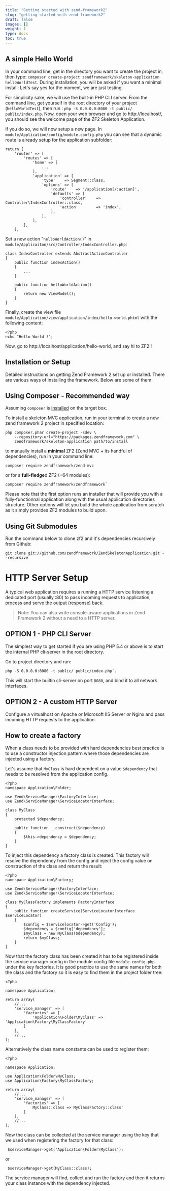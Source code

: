 ```yaml
---
title: "Getting started with zend-framework2"
slug: "getting-started-with-zend-framework2"
draft: false
images: []
weight: 1
type: docs
toc: true
---
```


## A simple Hello World
In your command line, get in the directory you want to create the project in, then type: `composer create-project zendframework/skeleton-application helloWorldTest`. During installation, you will be asked if you want a minimal install: Let's say yes for the moment, we are just testing.

For simplicity sake, we will use the built-in PHP CLI server. From the command line, get yourself in the root directory of your project (`helloWorldTest`), then run : `php -S 0.0.0.0:8080 -t public/ public/index.php`. Now, open your web browser and go to http://localhost/, you should see the welcome page of the ZF2 Skeleton Application.

If you do so, we will now setup a new page. In `module/Application/config/module.config.php` you can see that a dynamic route is already setup for the application subfolder:

    return [
        'router' => [
            'routes' => [
                'home' => [
                    ...
                ],
                'application' => [
                    'type'    => Segment::class,
                    'options' => [
                        'route'    => '/application[/:action]',
                        'defaults' => [
                            'controller'    => Controller\IndexController::class,
                            'action'        => 'index',
                        ],
                    ],
                ],
            ],
        ],


Set a new action "`helloWorldAction()`" in `module/Applicaiton/src/Controller/IndexController.php`:

    class IndexController extends AbstractActionController
    {
        public function indexAction()
        {
            ...
        }
        
        public function helloWorldAction()
        {
            return new ViewModel();
        }
    }

Finally, create the view file `module/Application/view/application/index/hello-world.phtml` with the following content:

    <?php
    echo "Hello World !";

Now, go to http://localhost/application/hello-world, and say hi to ZF2 !

## Installation or Setup
Detailed instructions on getting Zend Framework 2 set up or installed. There are various ways of installing the framework. Below are some of them: 

## Using Composer - Recommended way
Assuming `composer` is [installed][1] on the target box.

To install a skeleton MVC application, run in your terminal to create a new zend framework 2 project in specified location:

    php composer.phar create-project -sdev \
        --repository-url="https://packages.zendframework.com" \
        zendframework/skeleton-application path/to/install

to manually install a **minimal** ZF2 (Zend MVC + its handful of dependencies), run in your command line:

    composer require zendframework/zend-mvc

or for a **full-fledge**d ZF2 (+64 modules):

    composer require zendframework/zendframework`

Please note that the first option runs an installer that will provide you with a fully-functionnal application along with the usual application directories structure. Other options will let you build the whole application from scratch as it simply provides ZF2 modules to build upon.

## Using Git Submodules 
Run the command below to clone zf2 and it's dependencies recursively from Github:

    git clone git://github.com/zendframework/ZendSkeletonApplication.git --recursive

# HTTP Server Setup
A typical web application requires a running a HTTP service listening a dedicated port (usually :80) to pass incoming requests to application, process and serve the output (response) back.

> Note: You can also write console-aware applications in Zend Framework 2 without a need to a HTTP server. 

## OPTION 1 - PHP CLI Server
The simplest way to get started if you are using PHP 5.4 or above is to start the internal PHP cli-server in the root directory.

Go to project directory and run:

    php -S 0.0.0.0:8080 -t public/ public/index.php`.

This will start the builtin cli-server on port `8080`, and bind it to all network interfaces.

## OPTION 2 - A custom HTTP Server
   Configure a virtualhost on Apache *or* Microsoft IIS Server *or* Nginx and pass incoming HTTP requests to the application.


  [1]: https://getcomposer.org/download/

## How to create a factory
When a class needs to be provided with hard dependencies best practice is to use a constructor injection pattern where those dependencies are injected using a factory.

Let's assume that `MyClass` is hard dependent on a value `$dependency` that needs to be resolved from the application config.  

    <?php
    namespace Application\Folder;

    use Zend\ServiceManager\FactoryInterface;
    use Zend\ServiceManager\ServiceLocatorInterface;

    class MyClass
    {
        protected $dependency;

        public function __construct($dependency)
        { 
            $this->dependency = $dependency;
        }
    }

To inject this dependency a factory class is created. This factory will resolve the dependency from the config and inject the config value on construction of the class and return the result:
    
    <?php
    namespace Application\Factory;

    use Zend\ServiceManager\FactoryInterface;
    use Zend\ServiceManager\ServiceLocatorInterface;

    class MyClassFactory implements FactoryInterface
    {
        public function createService(ServiceLocatorInterface $serviceLocator)
        { 
            $config = $servicelocator->get('Config');
            $dependency = $config['dependency'];
            $myClass = new MyClass($dependency);
            return $myClass;
        }
    }

Now that the factory class has been created it has to be registered inside the service manager config in the module config file `module.config.php` under the key factories.  It is good practice to use the same names for both the class and the factory so it is easy to find them in the project folder tree:

    <?php

    namespace Application;

    return array(
        //...
        'service_manager' => [
            'factories' => [
                'Application\Folder\MyClass' => 'Application\Factory\MyClassFactory'
            ]
        ],
        //...
    );

Alternatively the class name constants can be used to register them:

    <?php

    namespace Application;

    use Application\Folder\MyClass;
    use Application\Factory\MyClassFactory;

    return array(
        //...
        'service_manager' => [
            'factories' => [
                MyClass::class => MyClassFactory::class'
            ]
        ],
        //...
    );

Now the class can be collected at the service manager using the key that we used when registering the factory for that class:

     $serviceManager->get('Application\Folder\MyClass');

or

     $serviceManager->get(MyClass::class);

The service manager will find, collect and run the factory and then it returns your class instance with the dependency injected.

